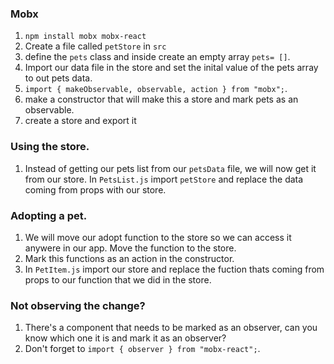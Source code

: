 ### Mobx

1. `npm install mobx mobx-react`
2. Create a file called `petStore` in `src`
3. define the `pets` class and inside create an empty array `pets= []`.
4. Import our data file in the store and set the inital value of the pets array to out pets data.
5. `import { makeObservable, observable, action } from "mobx";`.
6. make a constructor that will make this a store and mark pets as an observable.
7. create a store and export it

### Using the store.

1. Instead of getting our pets list from our `petsData` file, we will now get it from our store. In `PetsList.js` import `petStore` and replace the data coming from props with our store.

### Adopting a pet.

1. We will move our adopt function to the store so we can access it anywere in our app. Move the function to the store.
2. Mark this functions as an action in the constructor.
3. In `PetItem.js` import our store and replace the fuction thats coming from props to our function that we did in the store.

### Not observing the change?

1. There's a component that needs to be marked as an observer, can you know which one it is and mark it as an observer?
2. Don't forget to `import { observer } from "mobx-react";`.
